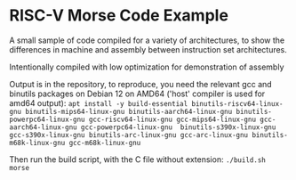 # RISC-V Morse Code Example
A small sample of code compiled for a variety of architectures, to show the differences in machine and assembly between instruction set architectures.

Intentionally compiled with low optimization for demonstration of assembly

Output is in the repository, to reproduce, you need the relevant gcc and binutils packages on Debian 12 on AMD64 ('host' compiler is used for amd64 output):
`apt install -y build-essential binutils-riscv64-linux-gnu binutils-mips64-linux-gnu binutils-aarch64-linux-gnu binutils-powerpc64-linux-gnu gcc-riscv64-linux-gnu gcc-mips64-linux-gnu gcc-aarch64-linux-gnu gcc-powerpc64-linux-gnu  binutils-s390x-linux-gnu gcc-s390x-linux-gnu binutils-arc-linux-gnu gcc-arc-linux-gnu binutils-m68k-linux-gnu gcc-m68k-linux-gnu`

Then run the build script, with the C file without extension:
`./build.sh morse`
 
